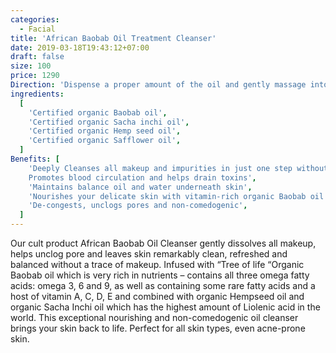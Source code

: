 ```yaml
---
categories:
  - Facial
title: 'African Baobab Oil Treatment Cleanser'
date: 2019-03-18T19:43:12+07:00
draft: false
size: 100
price: 1290
Direction: 'Dispense a proper amount of the oil and gently massage into skin in circular motions. Add more water, the oil will emulsify into a low-foaming milk, melting away makeup and impurities effortlessly. Rinse off well with water. Can be used morning and night.'
ingredients:
  [
    'Certified organic Baobab oil',
    'Certified organic Sacha inchi oil',
    'Certified organic Hemp seed oil',
    'Certified organic Safflower oil',
  ]
Benefits: [
    'Deeply Cleanses all makeup and impurities in just one step without drying
    Promotes blood circulation and helps drain toxins',
    'Maintains balance oil and water underneath skin',
    'Nourishes your delicate skin with vitamin-rich organic Baobab oil',
    'De-congests, unclogs pores and non-comedogenic',
  ]
---
```


Our cult product African Baobab Oil Cleanser gently dissolves all makeup, helps unclog pore and leaves skin remarkably clean, refreshed and balanced without a trace of makeup. Infused with “Tree of life “Organic Baobab oil which is very rich in nutrients – contains all three omega fatty acids: omega 3, 6 and 9, as well as containing some rare fatty acids and a host of vitamin A, C, D, E and combined with organic Hempseed oil and organic Sacha Inchi oil which has the highest amount of Liolenic acid in the world. This exceptional nourishing and non-comedogenic oil cleanser brings your skin back to life. Perfect for all skin types, even acne-prone skin.
